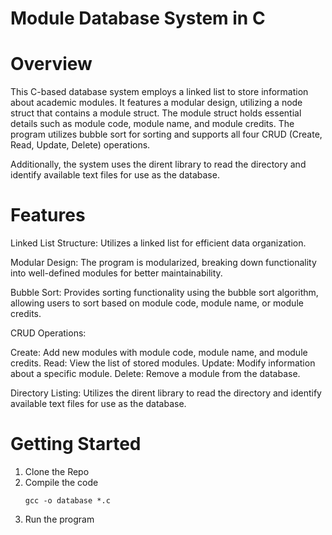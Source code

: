 # Module Database System in C

# Overview 
This C-based database system employs a linked list to store information about academic modules. It features a modular design, utilizing a node struct that contains a module struct. The module struct holds essential details such as module code, module name, and module credits. The program utilizes bubble sort for sorting and supports all four CRUD (Create, Read, Update, Delete) operations.

Additionally, the system uses the dirent library to read the directory and identify available text files for use as the database.

# Features
Linked List Structure: Utilizes a linked list for efficient data organization.

Modular Design: The program is modularized, breaking down functionality into well-defined modules for better maintainability.

Bubble Sort: Provides sorting functionality using the bubble sort algorithm, allowing users to sort based on module code, module name, or module credits.

CRUD Operations:

Create: Add new modules with module code, module name, and module credits.
Read: View the list of stored modules.
Update: Modify information about a specific module.
Delete: Remove a module from the database.

Directory Listing: Utilizes the dirent library to read the directory and identify available text files for use as the database.


# Getting Started
1) Clone the Repo
2) Compile the code
   ```
   gcc -o database *.c 
   ```
3) Run the program
   
